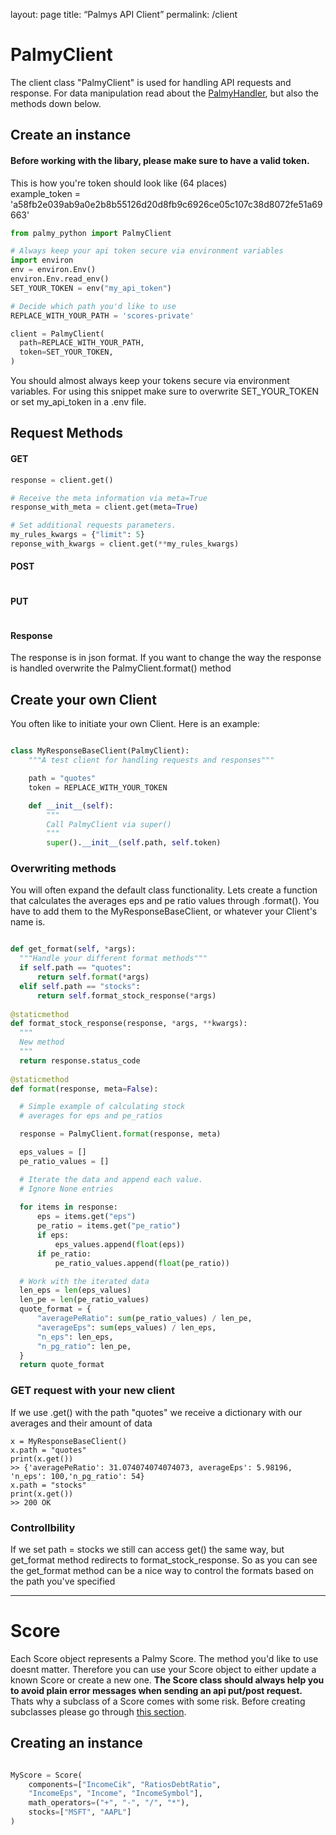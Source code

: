 layout: page
title: “Palmys API Client” 
permalink: /client

# PalmyClient
The client class "PalmyClient" is used for handling API requests and response. For data manipulation read about the <a href="https://mikauser001.github.io/palmy-python/handler#PalmyHandler">PalmyHandler</a>, but also the methods down below.

## Create an instance
#### Before working with the libary, please make sure to have a valid token. 

This is how you're token should look like (64 places)<br>
example_token = 'a58fb2e039ab9a0e2b8b55126d20d8fb9c6926ce05c107c38d8072fe51a69663'

```python
from palmy_python import PalmyClient

# Always keep your api token secure via environment variables
import environ
env = environ.Env()
environ.Env.read_env()
SET_YOUR_TOKEN = env("my_api_token")

# Decide which path you'd like to use
REPLACE_WITH_YOUR_PATH = 'scores-private' 

client = PalmyClient(
  path=REPLACE_WITH_YOUR_PATH,
  token=SET_YOUR_TOKEN,
)

````
You should almost always keep your tokens secure via environment variables. 
For using this snippet make sure to overwrite SET_YOUR_TOKEN or set my_api_token in a .env file.

## Request Methods
#### GET
```python
response = client.get()

# Receive the meta information via meta=True
response_with_meta = client.get(meta=True)

# Set additional requests parameters. 
my_rules_kwargs = {"limit": 5}
reponse_with_kwargs = client.get(**my_rules_kwargs)
```
#### POST
```python

```

#### PUT
```python

```

#### Response
The response is in json format. If you want to change the way the response is handled overwrite the PalmyClient.format() method

## Create your own Client
You often like to initiate your own Client. Here is an example:

```python

class MyResponseBaseClient(PalmyClient):
    """A test client for handling requests and responses"""

    path = "quotes"
    token = REPLACE_WITH_YOUR_TOKEN

    def __init__(self):
        """
        Call PalmyClient via super()
        """
        super().__init__(self.path, self.token)
```
### Overwriting methods
You will often expand the default class functionality. Lets create a function that calculates the averages eps and pe ratio values through .format(). You have to add them to the MyResponseBaseClient, or whatever your Client's name is.

```python

def get_format(self, *args):
  """Handle your different format methods"""
  if self.path == "quotes":
      return self.format(*args)
  elif self.path == "stocks":
      return self.format_stock_response(*args)
      
@staticmethod
def format_stock_response(response, *args, **kwargs):
  """
  New method 
  """
  return response.status_code
  
@staticmethod
def format(response, meta=False):

  # Simple example of calculating stock 
  # averages for eps and pe_ratios

  response = PalmyClient.format(response, meta)

  eps_values = []
  pe_ratio_values = []

  # Iterate the data and append each value.
  # Ignore None entries
  
  for items in response:
      eps = items.get("eps")
      pe_ratio = items.get("pe_ratio")
      if eps:
          eps_values.append(float(eps))
      if pe_ratio:
          pe_ratio_values.append(float(pe_ratio))

  # Work with the iterated data
  len_eps = len(eps_values)
  len_pe = len(pe_ratio_values)
  quote_format = {
      "averagePeRatio": sum(pe_ratio_values) / len_pe,
      "averageEps": sum(eps_values) / len_eps,
      "n_eps": len_eps,
      "n_pg_ratio": len_pe,
  }
  return quote_format

```
### GET request with your new client
If we use .get() with the path "quotes" we receive a dictionary with our averages and their amount of data

```
x = MyResponseBaseClient()
x.path = "quotes"
print(x.get())
>> {'averagePeRatio': 31.074074074074073, averageEps': 5.98196, 'n_eps': 100,'n_pg_ratio': 54}
x.path = "stocks"
print(x.get())
>> 200 OK
```

### Controllbility
If we set path = stocks we still can access get() the same way, but get_format method redirects to format_stock_response.
So as you can see the get_format method can be a nice way to control the formats based on the path you've specified

<hr>

# Score
Each Score object represents a Palmy Score. The method you'd like to use doesnt matter. Therefore you can use your Score object to either update a known Score or create a new one. <b>The Score class should always help you to avoid plain error messages when sending an api put/post request.</b> Thats why a subclass of a Score comes with some risk. Before creating subclasses please go through <a href="">this section</a>.

## Creating an instance
```python

MyScore = Score(
    components=["IncomeCik", "RatiosDebtRatio", 
    "IncomeEps", "Income", "IncomeSymbol"],
    math_operators=("+", "-", "/", "*"),
    stocks=["MSFT", "AAPL"]
)

```
